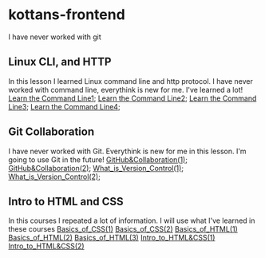 # kottans-frontend
I have never worked with git

## Linux CLI, and HTTP
In this lesson I learned Linux command line and http protocol. I have never worked with command line, everythink is new for me. I've learned a lot!
[Learn the Command Line1](task_linux_cli/Learn_the_Command_Line(1).PNG);
[Learn the Command Line2](task_linux_cli/Learn_the_Command_Line(2).PNG);
[Learn the Command Line3](task_linux_cli/Learn_the_Command_Line(3).PNG);
[Learn the Command Line4](task_linux_cli/Learn_the_Command_Line(4).PNG);
## Git Collaboration
I have never worked with Git. Everythink is new for me in this lesson. I'm going to use Git in the future!
[GitHub&Collaboration(1)](task_git_collaboration/GitHub&Collaboration(1).png);
[GitHub&Collaboration(2)](task_git_collaboration/GitHub&Collaboration(2).png);
[What_is_Version_Control(1)](task_git_collaboration/What_is_Version_Control(1).png);
[What_is_Version_Control(2)](task_git_collaboration/What_is_Version_Control(2).png);

## Intro to HTML and CSS
In this courses  I repeated  a lot of  information. I will use what I've learned in these courses
[Basics_of_CSS(1)](task_html_css_intro/Basics_of_CSS(1).png)
[Basics_of_CSS(2)](task_html_css_intro/Basics_of_CSS(2).png)
[Basics_of_HTML(1)](task_html_css_intro/Basics_of_HTML(1).png)
[Basics_of_HTML(2)](task_html_css_intro/Basics_of_HTML(2).png)
[Basics_of_HTML(3)](task_html_css_intro/Basics_of_HTML(3).png)
[Intro_to_HTML&CSS(1)](task_html_css_intro/Intro_to_HTML&CSS(1).png)
[Intro_to_HTML&CSS(2)](task_html_css_intro/Intro_to_HTML&CSS(2).png)
